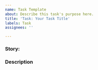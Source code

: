 ```yaml
---
name: Task Template
about: Describe this task's purpose here.
title: 'Task: Your Task Title'
labels: Task
assignees: ''

---
```


### Story: #

### Description
